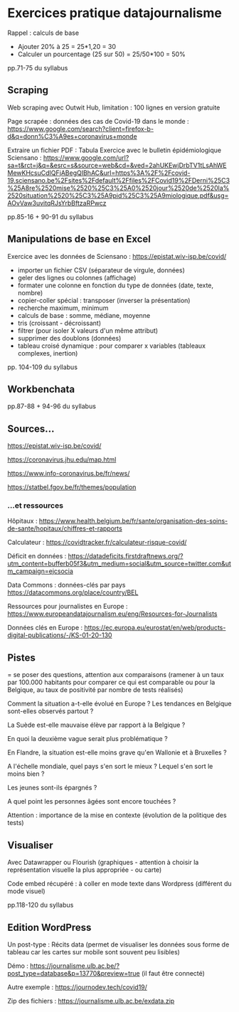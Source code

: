 # Exercices pratique datajournalisme

Rappel : calculs de base

* Ajouter 20% à 25 =  25*1,20 = 30
* Calculer un pourcentage (25 sur 50) = 25/50*100 = 50%

pp.71-75 du syllabus

## Scraping

Web scraping avec Outwit Hub, limitation : 100 lignes en version gratuite

Page scrapée : données des cas de Covid-19 dans le monde :
https://www.google.com/search?client=firefox-b-d&q=donn%C3%A9es+coronavirus+monde

Extraire un fichier PDF : Tabula
Exercice avec le bulletin épidémiologique Sciensano : https://www.google.com/url?sa=t&rct=j&q=&esrc=s&source=web&cd=&ved=2ahUKEwjDrbTV1tLsAhWEMewKHcsuCdIQFjABegQIBhAC&url=https%3A%2F%2Fcovid-19.sciensano.be%2Fsites%2Fdefault%2Ffiles%2FCovid19%2FDerni%25C3%25A8re%2520mise%2520%25C3%25A0%2520jour%2520de%2520la%2520situation%2520%25C3%25A9pid%25C3%25A9miologique.pdf&usg=AOvVaw3uvitqRJsYrbBftzaRPwcz

pp.85-16 + 90-91 du syllabus

## Manipulations de base en Excel

Exercice avec les données de Sciensano : https://epistat.wiv-isp.be/covid/

* importer un fichier CSV (séparateur de virgule, données)
* geler des lignes ou colonnes (affichage)
* formater une colonne en fonction du type de données (date, texte, nombre)
* copier-coller spécial : transposer (inverser la présentation)
* recherche maximum, minimum
* calculs de base : somme, médiane, moyenne
* tris (croissant - décroissant)
* filtrer (pour isoler X valeurs d'un même attribut)
* supprimer des doublons (données)
* tableau croisé dynamique : pour comparer x variables (tableaux complexes, inertion)


pp. 104-109 du syllabus

## Workbenchata

pp.87-88 + 94-96  du syllabus

## Sources...

https://epistat.wiv-isp.be/covid/

https://coronavirus.jhu.edu/map.html

https://www.info-coronavirus.be/fr/news/

https://statbel.fgov.be/fr/themes/population

### ...et ressources

Hôpitaux : https://www.health.belgium.be/fr/sante/organisation-des-soins-de-sante/hopitaux/chiffres-et-rapports

Calculateur : https://covidtracker.fr/calculateur-risque-covid/

Déficit en données : https://datadeficits.firstdraftnews.org/?utm_content=bufferb05f3&utm_medium=social&utm_source=twitter.com&utm_campaign=ejcsocia

Data Commons : données-clés par pays https://datacommons.org/place/country/BEL

Ressources pour journalistes en Europe : https://www.europeandatajournalism.eu/eng/Resources-for-Journalists

Données clés en Europe : https://ec.europa.eu/eurostat/en/web/products-digital-publications/-/KS-01-20-130

## Pistes

= se poser des questions, attention aux comparaisons (ramener à un taux par 100.000 habitants pour comparer ce qui est comparable ou pour la Belgique, au taux de positivité par nombre de tests réalisés)

Comment la situation a-t-elle évolué en Europe ? Les tendances en Belgique sont-elles observés partout ?

La Suède est-elle mauvaise élève par rapport à la Belgique ? 

En quoi la deuxième vague serait plus problématique ?

En Flandre, la situation est-elle moins grave qu'en Wallonie et à Bruxelles ?

A l'échelle mondiale, quel pays s'en sort le mieux ? Lequel s'en sort le moins bien ?

Les jeunes sont-ils épargnés ?

A quel point les personnes âgées sont encore touchées ?

Attention : importance de la mise en contexte (évolution de la politique des tests)

## Visualiser

Avec Datawrapper ou Flourish (graphiques - attention à choisir la représentation visuelle la plus appropriée - ou carte)

Code embed récupéré : à coller en mode texte dans Wordpress (différent du mode visuel)

pp.118-120 du syllabus

## Edition WordPress

Un post-type : Récits data (permet de visualiser les données sous forme de tableau car les cartes sur mobile sont souvent peu lisibles)

Démo : https://journalisme.ulb.ac.be/?post_type=database&p=13770&preview=true
(il faut être connecté)

Autre exemple : https://journodev.tech/covid19/

Zip des fichiers : https://journalisme.ulb.ac.be/exdata.zip
